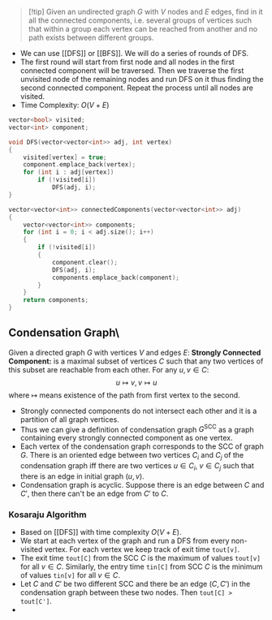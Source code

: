 > [!tip] Given an undirected graph $G$ with $V$ nodes and $E$ edges, find in it all the connected components, i.e. several groups of vertices such that within a group each vertex can be reached from another and no path exists between different groups.
- We can use [[DFS]] or [[BFS]]. We will do a series of rounds of DFS.
- The first round will start from first node and all nodes in the first connected component will be traversed. Then we traverse the first unvisited node of the remaining nodes and run DFS on it thus finding the second connected component. Repeat the process until all nodes are visited.
- Time Complexity: $O(V+E)$
```cpp
vector<bool> visited;
vector<int> component;

void DFS(vector<vector<int>> adj, int vertex)
{
	visited[vertex] = true;
	component.emplace_back(vertex);
	for (int i : adj[vertex])
		if (!visited[i])
			DFS(adj, i);
}

vector<vector<int>> connectedComponents(vector<vector<int>> adj)
{
	vector<vector<int>> components;
	for (int i = 0; i < adj.size(); i++)
	{
		if (!visited[i])
		{
			component.clear();
			DFS(adj, i);
			components.emplace_back(component);
		}
	}
	return components;
}
```
## Condensation Graph\
Given a directed graph $G$ with vertices $V$ and edges $E$:
**Strongly Connected Component:** is a maximal subset of vertices $C$ such that any two vertices of this subset are reachable from each other. For any $u, v\in C$:
$$
u\mapsto v,  v\mapsto u
$$
where $\mapsto$ means existence of the path from first vertex to the second.
- Strongly connected components do not intersect each other and it is a partition of all graph vertices.
- Thus we can give a definition of condensation graph $G^\text{SCC}$ as a graph containing every strongly connected component as one vertex.
- Each vertex of the condensation graph corresponds to the SCC of graph $G$. There is an oriented edge between two vertices $C_{i}$ and $C_{j}$ of the condensation graph iff there are two vertices $u\in C_{i},\ v\in C_{j}$ such that there is an edge in initial graph $(u, v)$.
- Condensation graph is acyclic. Suppose there is an edge between $C$ and $C'$, then there can't be an edge from $C'$ to $C$.
### Kosaraju Algorithm
- Based on [[DFS]] with time complexity $O(V+E)$.
- We start at each vertex of the graph and run a DFS from every non-visited vertex. For each vertex we keep track of exit time `tout[v]`.
- The exit time `tout[C]` from the SCC $C$ is the maximum of values `tout[v]` for all $v\in C$. Similarly, the entry time `tin[C]` from SCC $C$ is the minimum of values `tin[v]` for all $v\in C$.
- Let $C$ and $C'$ be two different SCC and there be an edge $(C, C')$ in the condensation graph between these two nodes. Then `tout[C] > tout[C']`.
- 